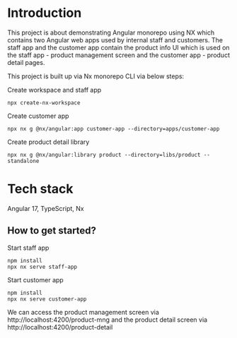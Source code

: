 # Introduction

This project is about demonstrating Angular monorepo using NX which contains two Angular web apps used by internal staff and customers. 
The staff app and the customer app contain the product info UI which is used on the staff app - product management screen and the customer app - product detail pages.

This project is built up via Nx monorepo CLI via below steps:

Create workspace and staff app
```shell
npx create-nx-workspace
```

Create customer app
```shell
npx nx g @nx/angular:app customer-app --directory=apps/customer-app
```

Create product detail library
```shell
npx nx g @nx/angular:library product --directory=libs/product --standalone
```

# Tech stack
Angular 17, TypeScript, Nx

## How to get started?
Start staff app
```shell
npm install
npx nx serve staff-app
```
Start customer app
```shell
npm install
npx nx serve customer-app
```

We can access the product management screen via http://localhost:4200/product-mng and the product detail screen via http://localhost:4200/product-detail

